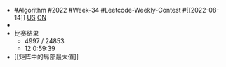 - #Algorithm #2022 #Week-34 #Leetcode-Weekly-Contest #[[2022-08-14]] [US](https://leetcode.com/contest/weekly-contest-306/) [CN](https://leetcode.cn/contest/weekly-contest-306/)
-
- 比赛结果
	- 4997 / 24853
	- 12 0:59:39
- [[矩阵中的局部最大值]]